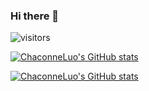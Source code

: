 ### Hi there 👋

![visitors](https://visitor-badge.glitch.me/badge?page_id=ChaconneLuo.ChaconneLuo&left_color=green&right_color=red)

<!--
**ChaconneLuo/ChaconneLuo** is a ✨ _special_ ✨ repository because its `README.md` (this file) appears on your GitHub profile.

Here are some ideas to get you started:

- 🔭 I’m currently working on ...
- 🌱 I’m currently learning ...
- 👯 I’m looking to collaborate on ...
- 🤔 I’m looking for help with ...
- 💬 Ask me about ...
- 📫 How to reach me: ...
- 😄 Pronouns: ...
- ⚡ Fun fact: ...
-->
[![ChaconneLuo's GitHub stats](https://github-readme-stats.vercel.app/api?username=ChaconneLuo&count_private=true&show_icons=true&theme=tokyonight)](https://github.com/ChaconneLuo?tab=repositories)

[![ChaconneLuo's GitHub stats](https://github-readme-stats.vercel.app/api/top-langs?username=ChaconneLuo&layout=compact&count_private=true&show_icons=true&theme=tokyonight)](https://github.com/ChaconneLuo?tab=repositories)
